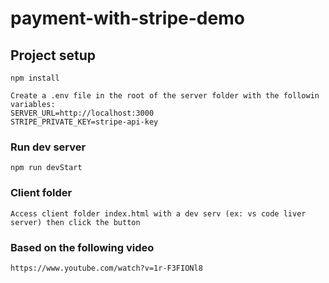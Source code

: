# payment-with-stripe-demo

## Project setup
```
npm install

Create a .env file in the root of the server folder with the followin variables:
SERVER_URL=http://localhost:3000
STRIPE_PRIVATE_KEY=stripe-api-key
```

### Run dev server
```
npm run devStart
```

### Client folder
```
Access client folder index.html with a dev serv (ex: vs code liver server) then click the button
```

### Based on the following video
```
https://www.youtube.com/watch?v=1r-F3FIONl8
```
